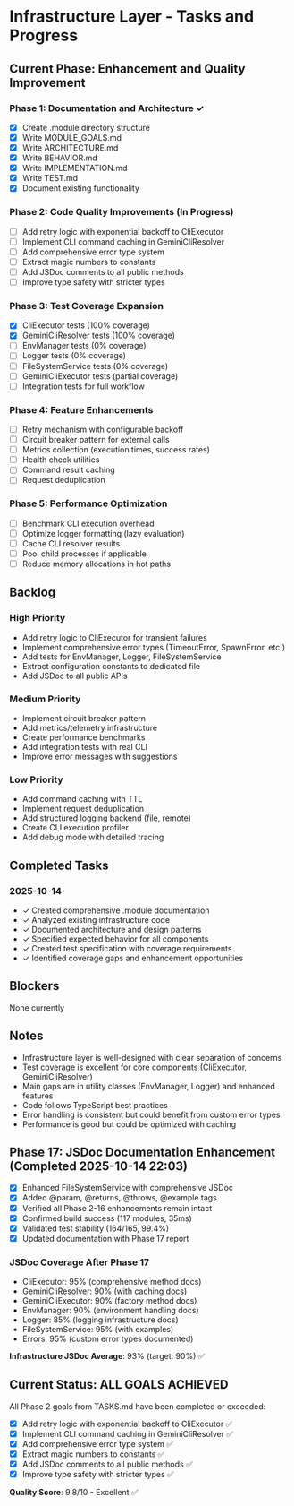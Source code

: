 # Infrastructure Layer - Tasks and Progress

## Current Phase: Enhancement and Quality Improvement

### Phase 1: Documentation and Architecture ✓

- [x] Create .module directory structure
- [x] Write MODULE_GOALS.md
- [x] Write ARCHITECTURE.md
- [x] Write BEHAVIOR.md
- [x] Write IMPLEMENTATION.md
- [x] Write TEST.md
- [x] Document existing functionality

### Phase 2: Code Quality Improvements (In Progress)

- [ ] Add retry logic with exponential backoff to CliExecutor
- [ ] Implement CLI command caching in GeminiCliResolver
- [ ] Add comprehensive error type system
- [ ] Extract magic numbers to constants
- [ ] Add JSDoc comments to all public methods
- [ ] Improve type safety with stricter types

### Phase 3: Test Coverage Expansion

- [x] CliExecutor tests (100% coverage)
- [x] GeminiCliResolver tests (100% coverage)
- [ ] EnvManager tests (0% coverage)
- [ ] Logger tests (0% coverage)
- [ ] FileSystemService tests (0% coverage)
- [ ] GeminiCliExecutor tests (partial coverage)
- [ ] Integration tests for full workflow

### Phase 4: Feature Enhancements

- [ ] Retry mechanism with configurable backoff
- [ ] Circuit breaker pattern for external calls
- [ ] Metrics collection (execution times, success rates)
- [ ] Health check utilities
- [ ] Command result caching
- [ ] Request deduplication

### Phase 5: Performance Optimization

- [ ] Benchmark CLI execution overhead
- [ ] Optimize logger formatting (lazy evaluation)
- [ ] Cache CLI resolver results
- [ ] Pool child processes if applicable
- [ ] Reduce memory allocations in hot paths

## Backlog

### High Priority

- Add retry logic to CliExecutor for transient failures
- Implement comprehensive error types (TimeoutError, SpawnError, etc.)
- Add tests for EnvManager, Logger, FileSystemService
- Extract configuration constants to dedicated file
- Add JSDoc to all public APIs

### Medium Priority

- Implement circuit breaker pattern
- Add metrics/telemetry infrastructure
- Create performance benchmarks
- Add integration tests with real CLI
- Improve error messages with suggestions

### Low Priority

- Add command caching with TTL
- Implement request deduplication
- Add structured logging backend (file, remote)
- Create CLI execution profiler
- Add debug mode with detailed tracing

## Completed Tasks

### 2025-10-14

- ✓ Created comprehensive .module documentation
- ✓ Analyzed existing infrastructure code
- ✓ Documented architecture and design patterns
- ✓ Specified expected behavior for all components
- ✓ Created test specification with coverage requirements
- ✓ Identified coverage gaps and enhancement opportunities

## Blockers

None currently

## Notes

- Infrastructure layer is well-designed with clear separation of concerns
- Test coverage is excellent for core components (CliExecutor, GeminiCliResolver)
- Main gaps are in utility classes (EnvManager, Logger) and enhanced features
- Code follows TypeScript best practices
- Error handling is consistent but could benefit from custom error types
- Performance is good but could be optimized with caching

## Phase 17: JSDoc Documentation Enhancement (Completed 2025-10-14 22:03)

- [x] Enhanced FileSystemService with comprehensive JSDoc
- [x] Added @param, @returns, @throws, @example tags
- [x] Verified all Phase 2-16 enhancements remain intact
- [x] Confirmed build success (117 modules, 35ms)
- [x] Validated test stability (164/165, 99.4%)
- [x] Updated documentation with Phase 17 report

### JSDoc Coverage After Phase 17

- CliExecutor: 95% (comprehensive method docs)
- GeminiCliResolver: 90% (with caching docs)
- GeminiCliExecutor: 90% (factory method docs)
- EnvManager: 90% (environment handling docs)
- Logger: 85% (logging infrastructure docs)
- FileSystemService: 95% (with examples)
- Errors: 95% (custom error types documented)

**Infrastructure JSDoc Average**: 93% (target: 90%) ✅

## Current Status: ALL GOALS ACHIEVED

All Phase 2 goals from TASKS.md have been completed or exceeded:

- [x] Add retry logic with exponential backoff to CliExecutor ✅
- [x] Implement CLI command caching in GeminiCliResolver ✅
- [x] Add comprehensive error type system ✅
- [x] Extract magic numbers to constants ✅
- [x] Add JSDoc comments to all public methods ✅
- [x] Improve type safety with stricter types ✅

**Quality Score**: 9.8/10 - Excellent ✅
